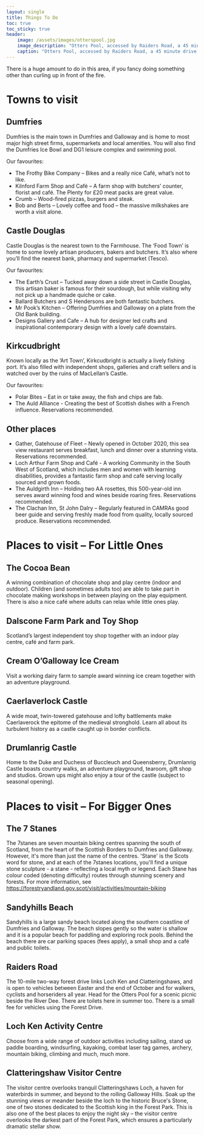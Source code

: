 ```yaml
---
layout: single
title: Things To Do
toc: true
toc_sticky: true
header:
    image: /assets/images/otterspool.jpg
    image_description: "Otters Pool, accessed by Raiders Road, a 45 minute drive away."
    caption: "Otters Pool, accessed by Raiders Road, a 45 minute drive away."
---
```


There is a huge amount to do in this area, if you fancy doing something other than curling up in front of the fire.

# Towns to visit
## Dumfries
Dumfries is the main town in Dumfries and Galloway and is home to most major high street firms, supermarkets and local amenities. You will also find the Dumfries Ice Bowl and DG1 leisure complex and swimming pool.

Our favourites:
- The Frothy Bike Company – Bikes and a really nice Café, what’s not to like.
-	Kilnford Farm Shop and Café – A farm shop with butchers’ counter, florist and café. The Plenty for £20 meat packs are great value.
-	Crumb – Wood-fired pizzas, burgers and steak.
-	Bob and Berts – Lovely coffee and food – the massive milkshakes are worth a visit alone.

## Castle Douglas
Castle Douglas is the nearest town to the Farmhouse. The ‘Food Town’ is home to some lovely artisan producers, bakers and butchers. It’s also where you’ll find the nearest bank, pharmacy and supermarket (Tesco).

Our favourites:
-	The Earth’s Crust – Tucked away down a side street in Castle Douglas, this artisan baker is famous for their sourdough, but while visiting why not pick up a handmade quiche or cake.
-	Ballard Butchers and S Hendersons are both fantastic butchers.
-	Mr Pook’s Kitchen – Offering Dumfries and Galloway on a plate from the Old Bank building.
-	Designs Gallery and Cafe – A hub for designer led crafts and inspirational contemporary design with a lovely café downstairs.


## Kirkcudbright
Known locally as the ‘Art Town’, Kirkcudbright is actually a lively fishing port. It’s also filled with independent shops, galleries and craft sellers and is watched over by the ruins of MacLellan’s Castle.

Our favourites:
-	Polar Bites – Eat in or take away, the fish and chips are fab.
-	The Auld Alliance - Creating the best of Scottish dishes with a French influence. Reservations recommended.

## Other places

-	Gather, Gatehouse of Fleet – Newly opened in October 2020, this sea view restaurant serves breakfast, lunch and dinner over a stunning vista. Reservations recommended.
-	Loch Arthur Farm Shop and Café - A working Community in the South West of Scotland, which includes men and women with learning disabilities, provides a fantastic farm shop and café serving locally sourced and grown foods.
-	The Auldgirth Inn – Holding two AA rosettes, this 500-year-old inn serves award winning food and wines beside roaring fires. Reservations recommended.
-	The Clachan Inn, St John Dalry – Regularly featured in CAMRAs good beer guide and serving freshly made food from quality, locally sourced produce. Reservations recommended.

# Places to visit – For Little Ones
## The Cocoa Bean

A winning combination of chocolate shop and play centre (indoor and outdoor). Children (and sometimes adults too) are able to take part in chocolate making workshops in between playing on the play equipment. There is also a nice café where adults can relax while little ones play.

## Dalscone Farm Park and Toy Shop
Scotland’s largest independent toy shop together with an indoor play centre, café and farm park.

## Cream O’Galloway Ice Cream
Visit a working dairy farm to sample award winning ice cream together with an adventure playground.

## Caerlaverlock Castle
A wide moat, twin-towered gatehouse and lofty battlements make Caerlaverock the epitome of the medieval stronghold. Learn all about its turbulent history as a castle caught up in border conflicts.

## Drumlanrig Castle
Home to the Duke and Duchess of Buccleuch and Queensberry, Drumlanrig Castle boasts country walks, an adventure playground, tearoom, gift shop and studios. Grown ups might also enjoy a tour of the castle (subject to seasonal opening).

# Places to visit – For Bigger Ones

## The 7 Stanes
The 7stanes are seven mountain biking centres spanning the south of Scotland, from the heart of the Scottish Borders to Dumfries and Galloway. However, it's more than just the name of the centres. 'Stane' is the Scots word for stone, and at each of the 7stanes locations, you'll find a unique stone sculpture - a stane - reflecting a local myth or legend. Each Stane has colour coded (denoting difficulty) routes through stunning scenery and forests.
For more information, see https://forestryandland.gov.scot/visit/activities/mountain-biking

## Sandyhills Beach
Sandyhills is a large sandy beach located along the southern coastline of Dumfries and Galloway. The beach slopes gently so the water is shallow and it is a popular beach for paddling and exploring rock pools. Behind the beach there are car parking spaces (fees apply), a small shop and a café and public toilets.

## Raiders Road
The 10-mile two-way forest drive links Loch Ken and Clatteringshaws, and is open to vehicles between Easter and the end of October and for walkers, cyclists and horseriders all year. Head for the Otters Pool for a scenic picnic beside the River Dee. There are toilets here in summer too. There is a small fee for vehicles using the Forest Drive.

## Loch Ken Activity Centre
Choose from a wide range of outdoor activities including sailing, stand up paddle boarding, windsurfing, kayaking, combat laser tag games, archery, mountain biking, climbing and much, much more.

## Clatteringshaw Visitor Centre
The visitor centre overlooks tranquil Clatteringshaws Loch, a haven for waterbirds in summer, and beyond to the rolling Galloway Hills. Soak up the stunning views or meander beside the loch to the historic Bruce's Stone, one of two stones dedicated to the Scottish king in the Forest Park. This is also one of the best places to enjoy the night sky – the visitor centre overlooks the darkest part of the Forest Park, which ensures a particularly dramatic stellar show.
